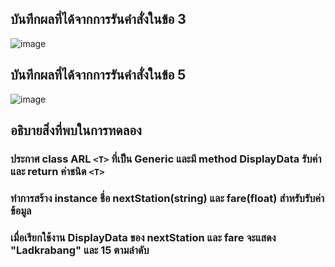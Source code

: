 ## บันทึกผลที่ได้จากการรันคำสั่งในข้อ 3
![image](https://github.com/Sorawit255/03376836-OOP-2566-Lab-14/assets/144196505/5e6e59b4-cea7-46a9-b4d4-8a68feab9441)

## บันทึกผลที่ได้จากการรันคำสั่งในข้อ 5
![image](https://github.com/Sorawit255/03376836-OOP-2566-Lab-14/assets/144196505/7c7ac6f3-2779-4e1c-a64b-c2599fc760f1)

## อธิบายสิ่งที่พบในการทดลอง
### ประกาศ class ARL `<T>` ที่เป็น Generic และมี method DisplayData รับค่าและ return ค่าชนิด `<T>`
### ทำการสร้าง instance ชื่อ nextStation(string) และ fare(float) สำหรับรับค่าข้อมูล
### เมื่อเรียกใช้งาน DisplayData ของ nextStation และ fare จะแสดง "Ladkrabang" และ 15 ตามลำดับ
